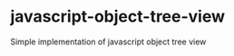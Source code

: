 javascript-object-tree-view
===========================

Simple implementation of javascript object tree view
